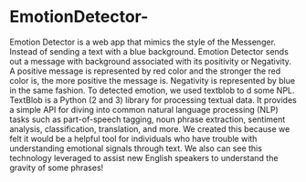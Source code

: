 # EmotionDetector-
Emotion Detector is a web app that mimics the style of the Messenger. Instead of sending a text with a blue background. Emotion Detector sends out a message with background associated with its positivity or Negativity. 
A positive message is represented by red color and the stronger the red color is, the more positive the message is. Negativity is represented by blue in the same fashion.
To detected emotion, we used textblob to d some NPL. TextBlob is a Python (2 and 3) library for processing textual data. It provides a simple API for diving into common natural language processing (NLP) tasks such as part-of-speech tagging, noun phrase extraction, sentiment analysis, classification, translation, and more.
We created this because we felt it would be a helpful tool for individuals who have trouble with understanding emotional signals through text. We also can see this technology leveraged to assist new English speakers to understand the gravity of some phrases!
